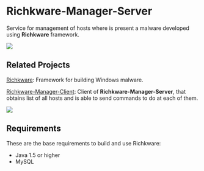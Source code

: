 # Richkware-Manager-Server

Service for management of hosts where is present a malware developed using **Richkware** framework.

 <img src="http://richk.altervista.org/rms.png">

## Related Projects

[Richkware](https://github.com/richkmeli/Richkware): Framework for building Windows malware.

[Richkware-Manager-Client](https://github.com/richkmeli/Richkware-Manager-Client): Client of **Richkware-Manager-Server**, that obtains list of all hosts and is able to send commands to do at each of them.

![](http://richk.altervista.org/RichkwareDiagram.svg)

## Requirements
These are the base requirements to build and use Richkware:

-   Java 1.5 or higher
-   MySQL
